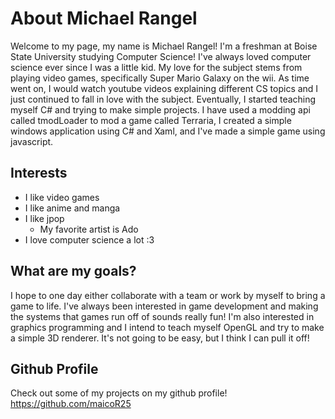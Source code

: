 # About Michael Rangel

Welcome to my page, my name is Michael Rangel! I'm a freshman at Boise State University studying Computer Science! I've always loved computer science ever since I was a little kid. My love for the subject stems from playing video games, specifically Super Mario Galaxy on the wii. As time went on, I would watch youtube videos explaining different CS topics and I just continued to fall in love with the subject. Eventually, I started teaching myself C# and trying to make simple projects. I have used a modding api called tmodLoader to mod a game called Terraria, I created a simple windows application using C# and Xaml, and I've made a simple game using javascript.

## Interests
* I like video games
* I like anime and manga
* I like jpop
  * My favorite artist is Ado
* I love computer science a lot :3
  
## What are my goals?
I hope to one day either collaborate with a team or work by myself to bring a game to life. I've always been interested in game development and making the systems that games run off of sounds really fun! I'm also interested in graphics programming and I intend to teach myself OpenGL and try to make a simple 3D renderer. It's not going to be easy, but I think I can pull it off!

## Github Profile
Check out some of my projects on my github profile!
https://github.com/maicoR25
